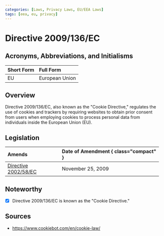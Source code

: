 ```yaml
---
categories: [Laws, Privacy Laws, EU/EEA Laws]
tags: [eea, eu, privacy]
---
```


# Directive 2009/136/EC

## Acronyms, Abbreviations, and Initialisms

Short Form | Full Form
:--- | :---
EU | European Union

## Overview

Directive 2009/136/EC, also known as the "Cookie Directive," regulates the use of cookies and trackers by requiring websites to obtain prior consent from users when employing cookies to process personal data from individuals inside the European Union (EU).

## Legislation

Amends | Date of Amendment { class="compact" }
:--- | :---
[Directive 2002/58/EC](/laws/directive-2002-58-ec.md) | November 25, 2009

## Noteworthy

- [x] Directive 2009/136/EC is known as the "Cookie Directive."

## Sources

- https://www.cookiebot.com/en/cookie-law/